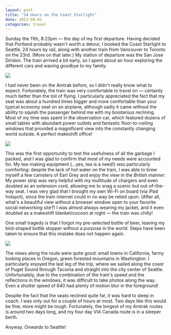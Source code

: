 ```yaml
---
layout: post
title: "24 Hours on the Coast Starlight"
date: 2013-09-01
categories: travel
---
```


Sunday the 11th, 8:23pm — the day of my first departure. Having decided that Portland probably wasn't worth a detour, I booked the Coast Starlight to Seattle, 24 hours by rail, along with another train from Vancouver to Toronto on the 23rd. (More on that later.) My station of departure was the San Jose Diridon. The train arrived a bit early, so I spent about an hour exploring the different cars and waving goodbye to my family. 

<img src="https://static1.squarespace.com/static/51b3f330e4b062dc340fa8fd/t/5223fcafe4b0750ab14418b3/1432941229340/?format=1500w" />

<!--more-->

I had never been on the Amtrak before, so I didn't really know what to expect. Fortunately, the train was very comfortable to travel on — certainly much better than the toil of flying. I particularly appreciated the fact that my seat was about a hundred times bigger and more comfortable than your typical economy seat on an airplane, although sadly it came without the ability to squish the passenger behind me with my boisterous reclining. Most of my time was spent in the observation car, which featured dozens of small tables with abundant power outlets and fantastic floor-to-ceiling windows that provided a magnificent view into the constantly changing world outside. A perfect makeshift office!

<img src="https://static1.squarespace.com/static/51b3f330e4b062dc340fa8fd/t/52261272e4b05ca11e68d99a/1432941223994/?format=1500w" />

This was the first opportunity to test the usefulness of all the garbage I packed, and I was glad to confirm that most of my needs were accounted for. My tea-making equipment (...yes, tea is a need!) was particularly comforting: despite the lack of hot water on the train, I was able to brew myself a few canisters of Earl Grey and enjoy the view in the *British manner*. My power strip was very helpful with my multitude of chargers and even doubled as an extension cord, allowing me to snag a scenic but out-of-the-way seat. I was very glad that I brought my own Wi-Fi on board (via iPad hotspot), since the train internet could in no way be relied upon. (After all, what's a beautiful view without a browser window open to your favorite social networking site?) I was almost always wearing my jacket, and it even doubled as a makeshift blanket/cocoon at night — the train was chilly! 

One small tragedy is that I forgot my pre-selected bottle of beer, leaving my bird-shaped bottle stopper without a purpose in the world. Steps have been taken to ensure that this mistake does not happen again.

<img src="https://static1.squarespace.com/static/51b3f330e4b062dc340fa8fd/t/52261324e4b07f56d0a42769/1432941226778/?format=1500w" />

The views along the route were quite good: small towns in California, farmy looking places in Oregon, green forested mountains in Washington. I particularly enjoyed the last leg of the trip, where we sailed along the coast of Puget Sound through Tacoma and straight into the city center of Seattle. Unfortunately, due to the combination of the train's speed and the reflections in the windows, it was difficult to take photos along the way. Even a shutter speed of 640 had plenty of motion blur in the foreground!

Despite the fact that the seats reclined quite far, it was hard to sleep in coach. I was only out for a couple of hours at most. Two days like this would be fine; more might be tough. Fortunately, the longest of my Amtrak routes is around two days long, and my four day VIA Canada route is in a sleeper berth.

Anyway. Onwards to Seattle!